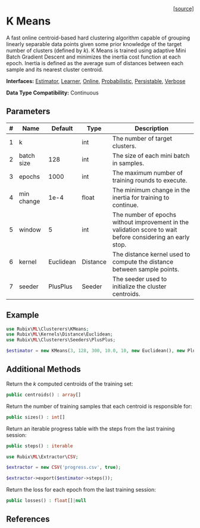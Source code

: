 <span style="float:right;"><a href="https://github.com/RubixML/ML/blob/master/src/Clusterers/KMeans.php">[source]</a></span>

# K Means
A fast online centroid-based hard clustering algorithm capable of grouping linearly separable data points given some prior knowledge of the target number of clusters (defined by *k*). K Means is trained using adaptive Mini Batch Gradient Descent and minimizes the inertia cost function at each epoch. Inertia is defined as the average sum of distances between each sample and its nearest cluster centroid.

**Interfaces:** [Estimator](../estimator.md), [Learner](../learner.md), [Online](../online.md), [Probabilistic](../probabilistic.md), [Persistable](../persistable.md), [Verbose](../verbose.md)

**Data Type Compatibility:** Continuous

## Parameters
| # | Name | Default | Type | Description |
|---|---|---|---|---|
| 1 | k | | int | The number of target clusters. |
| 2 | batch size | 128 | int | The size of each mini batch in samples. |
| 3 | epochs | 1000 | int | The maximum number of training rounds to execute. |
| 4 | min change | 1e-4 | float | The minimum change in the inertia for training to continue. |
| 5 | window | 5 | int | The number of epochs without improvement in the validation score to wait before considering an early stop. |
| 6 | kernel | Euclidean | Distance | The distance kernel used to compute the distance between sample points. |
| 7 | seeder | PlusPlus | Seeder | The seeder used to initialize the cluster centroids. |

## Example
```php
use Rubix\ML\Clusterers\KMeans;
use Rubix\ML\Kernels\Distance\Euclidean;
use Rubix\ML\Clusterers\Seeders\PlusPlus;

$estimator = new KMeans(3, 128, 300, 10.0, 10, new Euclidean(), new PlusPlus());
```

## Additional Methods
Return the *k* computed centroids of the training set:
```php
public centroids() : array[]
```

Return the number of training samples that each centroid is responsible for:
```php
public sizes() : int[]
```

Return an iterable progress table with the steps from the last training session:
```php
public steps() : iterable
```

```php
use Rubix\ML\Extractor\CSV;

$extractor = new CSV('progress.csv', true);

$extractor->export($estimator->steps());
```

Return the loss for each epoch from the last training session:
```php
public losses() : float[]|null
```

## References
[^1]: D. Sculley. (2010). Web-Scale K-Means Clustering.
